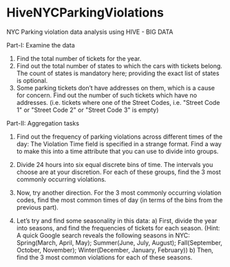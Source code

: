 # HiveNYCParkingViolations
NYC Parking violation data analysis using HIVE - BIG DATA

Part-I: Examine the data
1. Find the total number of tickets for the year.
2. Find out the total number of states to which the cars with tickets belong. The count of states is mandatory here; providing the exact list of states is optional.
3. Some parking tickets don’t have addresses on them, which is a cause for concern. Find out the number of such tickets which have no addresses. (i.e. tickets where one of the Street Codes, i.e. "Street Code 1" or "Street Code 2" or "Street Code 3" is empty)


Part-II: Aggregation tasks
1. Find out the frequency of parking violations across different times of the day: The Violation Time field is specified in a strange format. Find a way to make this into a time attribute that you can use to divide into groups.

2. Divide 24 hours into six equal discrete bins of time. The intervals you choose are at your discretion. For each of these groups, find the 3 most commonly occurring violations.
3. Now, try another direction. For the 3 most commonly occurring violation codes, find the most common times of day (in terms of the bins from the previous part).
4. Let’s try and find some seasonality in this data:
a) First, divide the year into seasons, and find the frequencies of tickets for each season. (Hint: A quick Google search reveals the following seasons in NYC: Spring(March, April, May); Summer(June, July, August); Fall(September, October, November); Winter(December, January, February))
b) Then, find the 3 most common violations for each of these seasons.



